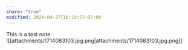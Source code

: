 ```yaml
---
share: "true"
modified: 2024-04-27T16:10:57-07:00
---
```


This is a test note  
![[attachments/1714083103.jpg.png|attachments/1714083103.jpg.png]]